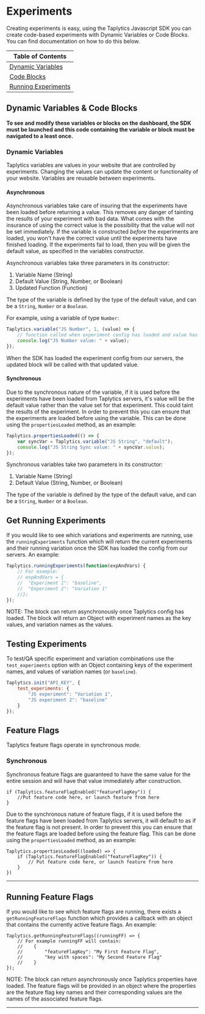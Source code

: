 # Experiments

Creating experiments is easy, using the Taplytics Javascript SDK you can create code-based experiments with Dynamic Variables or Code Blocks. You can find documentation on how to do this below.

| Table of Contents |
| ----------------- |
| [Dynamic Variables](#dynamic-variables) |
| [Code Blocks](#code-blocks) |
| [Running Experiments](#get-running-experiments) |

## Dynamic Variables & Code Blocks

**To see and modify these variables or blocks on the dashboard, the SDK must be launched and this code containing the variable or block must be navigated to a least once.**

### Dynamic Variables

Taplytics variables are values in your website that are controlled by experiments. Changing the values can update the content or functionality of your website. Variables are reusable between experiments.

#### Asynchronous

Asynchronous variables take care of insuring that the experiments have been loaded before returning a value. This removes any danger of tainting the results of your experiment with bad data. What comes with the insurance of using the correct value is the possibility that the value will not be set immediately. If the variable is constructed *before* the experiments are loaded, you won't have the correct value until the experiments have finished loading. If the experiments fail to load, then you will be given the default value, as specified in the variables constructor.

Asynchronous variables take three parameters in its constructor:

1. Variable Name (String)
2. Default Value (String, Number, or Boolean)
3. Updated Function (Function)

The type of the variable is defined by the type of the default value, and can be a `String`, `Number` or a `Boolean`.

For example, using a variable of type `Number`:

```javascript
Taplytics.variable("JS Number", 1, (value) => {
    // function called when experiment config has loaded and value has been set
    console.log("JS Number value: " + value);
});
```

When the SDK has loaded the experiment config from our servers, the updated block will be called with that updated value.

#### Synchronous

Due to the synchronous nature of the variable, if it is used before the experiments have been loaded from Taplytics servers, it's value will be the default value rather than the value set for that experiment. This could taint the results of the experiment. In order to prevent this you can ensure that the experiments are loaded before using the variable. This can be done using the `propertiesLoaded` method, as an example: 

```javascript
Taplytics.propertiesLoaded(() => {
    var syncVar = Taplytics.variable("JS String", "default");
    console.log("JS String Sync value: " + syncVar.value);
});
```

Synchronous variables take two parameters in its constructor:

1. Variable Name (String)
2. Default Value (String, Number, or Boolean)

The type of the variable is defined by the type of the default value, and can be a `String`, `Number` or a `Boolean`.

## Get Running Experiments

If you would like to see which variations and experiments are running, use the  `runningExperiments` function which will return the current experiments and their running variation once the SDK has loaded the config from our servers. An example:

```javascript
Taplytics.runningExperiments(function(expAndVars) {
    // For example: 
    // expAndVars = {
    //  "Experiment 1": "baseline",
    //  "Experiment 2": "Variation 1"
    //};
});
```
NOTE: The block can return asynchronously once Taplytics config has loaded. The block will return an Object with experiment names as the key values, and variation names as the values.
## Testing Experiments

To test/QA specific experiment and variation combinations use the `test_experiments` option with an Object containing keys of the experiment names, and values of variation names (or `baseline`).

```javascript
Taplytics.init("API_KEY", {
    test_experiments: {
        "JS experiment": "Variation 1",
        "JS experiment 2": "baseline"
    }
});
```

## Feature Flags

Taplytics feature flags operate in synchronous mode.

### Synchronous

Synchronous feature flags are guaranteed to have the same value for the entire session and will have that value immediately after construction.

```
if (Taplytics.featureFlagEnabled("featureFlagKey")) {
    //Put feature code here, or launch feature from here
}
```

Due to the synchronous nature of feature flags, if it is used before the feature flags have been loaded from Taplytics servers, it will default to as if the feature flag is not present. In order to prevent this you can ensure that the feature flags are loaded before using the feature flag. This can be done using the `propertiesLoaded` method, as an example:

```
Taplytics.propertiesLoaded((loaded) => {
    if (Taplytics.featureFlagEnabled("featureFlagKey")) {
        // Put feature code here, or launch feature from here
    }
})
```

---

## Running Feature Flags

If you would like to see which feature flags are running, there exists a `getRunningFeatureFlags` function which provides a callback with an object that contains the currently active feature flags. An example:

```
Taplytics.getRunningFeatureFlags((runningFF) => {
    // For example runningFF will contain:
    //    {
    //        "featureFlagKey": "My First Feature Flag",
    //        "key with spaces": "My Second Feature Flag"
    //    }
});
```

NOTE: The block can return asynchronously once Taplytics properties have loaded. The feature flags will be provided in an object where the properties are the 
feature flag key names and their corresponding values are the names of the associated feature flags.

---

